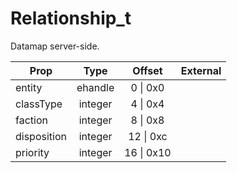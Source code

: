 # Relationship_t

Datamap server-side.

|Prop|Type|Offset|External|
|---|:-:|:-:|--:|
|entity|ehandle|0 \| 0x0||
|classType|integer|4 \| 0x4||
|faction|integer|8 \| 0x8||
|disposition|integer|12 \| 0xc||
|priority|integer|16 \| 0x10||
